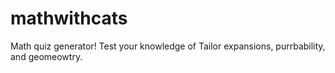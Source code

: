 mathwithcats
============

Math quiz generator!  Test your knowledge of Tailor expansions, purrbability, and geomeowtry.
